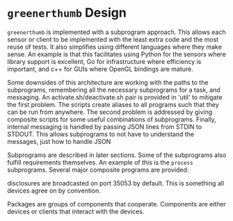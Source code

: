 # `greenerthumb` Design

`greenerthumb` is implemented with a subprogram approach. This allows each
sensor or client to be implemented with the least extra code and the most reuse
of tests. It also simplifies using different languages where they make sense. An
example is that this facilitates using Python for the sensors where library
support is excellent, Go for infrastructure where efficiency is important, and
c++ for GUIs where OpenGL bindings are mature.

Some downsides of this architecture are working with the paths to the
subprograms, remembering all the necessary subprograms for a task, and
messaging. An activate.sh/deactivate.sh pair is provided in 'util' to mitigate
the first problem. The scripts create aliases to all programs such that they can
be run from anywhere.  The second problem is addressed by giving composite
scripts for some useful combinations of subprograms. Finally, internal messaging
is handled by passing JSON lines from STDIN to STDOUT. This allows subprograms
to not have to understand the messages, just how to handle JSON

Subprograms are described in later sections. Some of the subprograms also
fulfill requirements themselves. An example of this is the `process`
subprograms. Several major composite programs are provided:

disclosures are broadcasted on port 35053 by default. This is something all
devices agree on by convention.

Packages are groups of components that cooperate. Components are either devices
or clients that interact with the devices.
